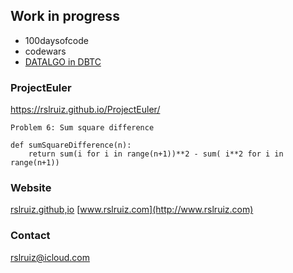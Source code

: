## Work in progress

- 100daysofcode
- codewars
- [DATALGO in DBTC](https://rslruiz.github.io/datalgo/)

### ProjectEuler
<https://rslruiz.github.io/ProjectEuler/>

```
Problem 6: Sum square difference

def sumSquareDifference(n):
    return sum(i for i in range(n+1))**2 - sum( i**2 for i in range(n+1))

```

<!---
```
# Problem 5: Smallest multiple
from functools import reduce

def gcd(a, b):
    while b:
        a, b = b, a % b
    return a

def lcm(a, b):
    return a * b // gcd(a, b)

def smallestMult(n):
    return reduce(lcm,range(1,n+1))
```

```
# Problem 4: Largest palindrome product
def largestPalindromeProduct(n):
    max = int('9'*n)
    min = 9*10**(n-1)
    for i in range(max, min, -1):
        for j in range(i, min, -1):
            prod = i*j
            if ispalindrome(prod):
                return prod
    return -1

def ispalindrome(n):
    pal = palin = n; drome = 0
    while pal != 0: 
        drome = drome*10 + pal%10
        pal //= 10
    if palin - drome == 0:
        return True
    else: return False
```


```
# Problem 3: Largest prime factor
def largestPrimeFactor(n):
    for d in range(2, n):
        while n%d == 0:
            n //= d

        if d*d > n: break
    return n
```

```
# Problem 2: Even fibonacci numbers
def fibonacci(n):
    a, b = 1, 0
    while a <= n:
        yield a
        a, b = a+b, a

def fiboEvenSum(n):
    return sum(i for i in fibonacci(n) if not i%2 )
```

```
# Problem 1: Multiples of 3 and 5
def multiplesOf3and5(number):
    return sum(i for i in range(number) if i%3 == 0 or i%5 ==0)
```
--->

### Website

[rslruiz.github,io](https://rslruiz.github.io) [www.rslruiz.com](http://www.rslruiz.com)

### Contact

<rslruiz@icloud.com>
